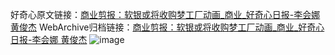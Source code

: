 好奇心原文链接：[商业剪报：软银或将收购梦工厂动画_商业_好奇心日报-李会娜 黄俊杰](https://www.qdaily.com/articles/2638.html)
WebArchive归档链接：[商业剪报：软银或将收购梦工厂动画_商业_好奇心日报-李会娜 黄俊杰](http://web.archive.org/web/20190623151258/https://www.qdaily.com/articles/2638.html)
![image](http://ww3.sinaimg.cn/large/007d5XDply1g3v6de0roej30u03zpkjl)